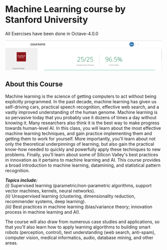 # Machine Learning course by Stanford University
 All Exercises have been done in Octave-4.0.0

![certificate](https://github.com/Nickil21/Coursera-Machine-Learning-/blob/master/certificate_screenshot/certificate.PNG)

## About this Course

Machine learning is the science of getting computers to act without being explicitly programmed. In the past decade, machine learning has given us self-driving cars, practical speech recognition, effective web search, and a vastly improved understanding of the human genome. Machine learning is so pervasive today that you probably use it dozens of times a day without knowing it. Many researchers also think it is the best way to make progress towards human-level AI. In this class, you will learn about the most effective machine learning techniques, and gain practice implementing them and getting them to work for yourself. More importantly, you'll learn about not only the theoretical underpinnings of learning, but also gain the practical know-how needed to quickly and powerfully apply these techniques to new problems. Finally, you'll learn about some of Silicon Valley's best practices in innovation as it pertains to machine learning and AI. This course provides a broad introduction to machine learning, datamining, and statistical pattern recognition. 

***Topics include:***                                                                                                 <br>
*(i)* Supervised learning (parametric/non-parametric algorithms, support vector machines, kernels, neural networks). <br>
*(ii)* Unsupervised learning (clustering, dimensionality reduction, recommender systems, deep learning).             <br>
*(iii)* Best practices in machine learning (bias/variance theory; innovation process in machine learning and AI).    <br>
                
The course will also draw from numerous case studies and applications, so that you'll also learn how to apply learning algorithms to building smart robots (perception, control), text understanding (web search, anti-spam), computer vision, medical informatics, audio, database mining, and other areas.

